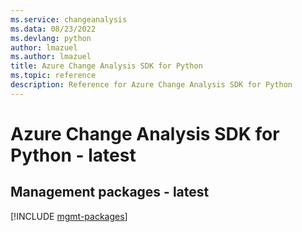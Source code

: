 ```yaml
---
ms.service: changeanalysis
ms.data: 08/23/2022
ms.devlang: python
author: lmazuel
ms.author: lmazuel
title: Azure Change Analysis SDK for Python
ms.topic: reference
description: Reference for Azure Change Analysis SDK for Python
---
```

# Azure Change Analysis SDK for Python - latest

## Management packages - latest
[!INCLUDE [mgmt-packages](change-analysis-mgmt-index.md)]